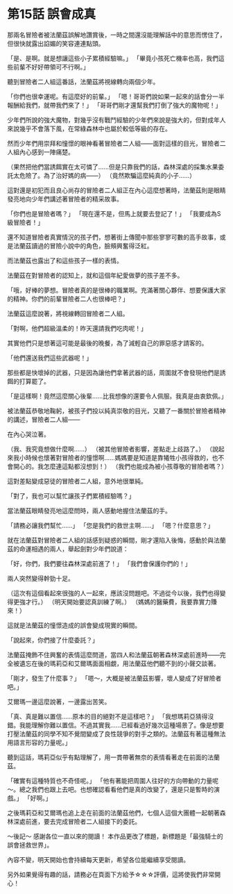 # 第15話 誤會成真

那兩名冒險者被法蘭茲誤解地讚賞後，一時之間還沒能理解話中的意思而愣住了，但很快就露出諂媚的笑容連連點頭。

「是、是啊。就是想讓這些小子累積經驗嘛。」
「畢竟小孩死亡機率也高，我們這些前輩不好好帶領可不行啊。」

聽到冒險者二人組這番話，法蘭茲將視線轉向兩個少年。

「你們也很幸運呢。有這麼好的前輩。」
「嗯！哥哥們說如果一起來的話會分一半報酬給我們，就帶我們來了！」
「哥哥們剛才還幫我們打倒了強大的魔物呢！」

少年們所說的強大魔物，對幾乎沒有戰鬥經驗的少年們來說是強大的，但對成年人來說幾乎不會落下風，在常綠森林中也屬於較低等級的存在。

然而少年們用崇拜和憧憬的眼神看著冒險者二人組——面對這樣的目光，冒險者二人組內心感到一陣痛楚。

（果然把他們當誘餌實在太可憐了......但是只靠我們的話，森林深處的採集水果委託太危險了。為了治好媽的病——）
（竟然欺騙這麼純真的小子......）

這對還是初犯而且良心尚存的冒險者二人組正在內心這麼想著時，法蘭茲則是眼睛發亮地向少年們講述著冒險者的精采故事。

「你們也是冒險者嗎？」
「現在還不是，但馬上就要去登記了！」
「我要成為S級冒險者！」

還不知道冒險者真實情況的孩子們，想著街上傳聞中那些寥寥可數的高手故事，或是法蘭茲讀過的冒險小說中的角色，臉頰興奮得泛紅。

而法蘭茲也露出了和這些孩子一樣的表情。

法蘭茲在對冒險者的認知上，就和這個年紀愛做夢的孩子差不多。

「哦，好棒的夢想。冒險者真的是很棒的職業啊。充滿著關心夥伴、想要保護大家的精神。你們的前輩冒險者二人也很棒吧？」

法蘭茲這麼說著，將視線轉回冒險者二人組。

「對啊，他們超級溫柔的！昨天還請我們吃肉呢！」

其實他們只是想著這可能是最後的晚餐，為了減輕自己的罪惡感才請客的。

「他們還送我們這些武器呢！」

那些都是快壞掉的武器，只是因為讓他們拿著武器的話，周圍就不會發現他們是誘餌的打算罷了。

「是這樣啊！竟然這麼關心後輩......比我想像的還要令人佩服。我真是由衷欽佩。」

被法蘭茲恭敬地鞠躬，被孩子們投以純真崇敬的目光，又聽了一番關於冒險者精神的講述，冒險者二人組——

在內心哭泣著。

（我、我究竟想做什麼啊......）
（被其他冒險者影響，差點走上歧路了。）
（說起來我小時候也懷著對冒險者的憧憬啊......媽媽要是知道是靠犧牲小孩得救的，也不會開心的。我怎麼連這點都沒想到！）
（我們也能成為被小孩尊敬的冒險者嗎？）

這對差點變成惡徒的冒險者二人組，意外地很單純。

「對了，我也可以幫忙讓孩子們累積經驗嗎？」

當法蘭茲眼睛發亮地這麼問時，兩人感動地握住法蘭茲的手。

「請務必讓我們幫忙......」
「您是我們的救世主啊......」
「嗯？什麼意思？」

就在法蘭茲對冒險者二人組的話感到疑惑的瞬間，剛才還陷入後悔，感動於與法蘭茲的命運相遇的兩人，舉起劍對少年們說道：

「好，你們，我們要往森林深處前進了！」
「我們會保護你們的！」

兩人突然變得幹勁十足。

（這次有這個看起來很強的人一起來，應該沒問題吧。不過從今以後，我們也得變得更強才行。）
（明天開始要認真訓練了啊。）
（媽媽的醫藥費，我要靠實力賺來！）

這就是法蘭茲的憧憬造成的誤會變成現實的瞬間。

「說起來，你們接了什麼委託？」

法蘭茲掩飾不住興奮的表情這麼問道，當四人和法蘭茲朝著森林深處前進時——完全被遺忘在後的瑪莉亞和艾爾瑪面面相覷，用法蘭茲他們聽不到的小聲交談著。

「剛才，發生了什麼事？」
「嗯～，大概是被法蘭茲影響，壞人變成了好冒險者吧。」

艾爾瑪一邊這麼說著，一邊露出苦笑。

「真、真是難以置信......原本的目的絕對不是這樣吧？」
「我想瑪莉亞猜得沒錯。我能理解你難以置信。不過其實我......已經看過好幾次這種場景了。像是想要打壓法蘭茲的同學不知不覺間變成了良性競爭的對手之類的。法蘭茲有著這種無法用語言形容的力量呢。」

聽到這話，瑪莉亞似乎有點理解了，用一貫帶著無奈的表情看著走在前面的法蘭茲。

「確實有這種特質也不奇怪呢。」
「他有著能把周圍人往好的方向帶動的力量呢～。總之我們也跟上去吧。也想確認看看他們是真的改變了，還是只是暫時的演戲。」
「好啊。」

之後瑪莉亞和艾爾瑪也追上走在前面的法蘭茲他們，七個人這個大團體一起朝著森林深處前進，要去完成冒險者二人組接下的委託。

～後記～
感謝各位一直以來的閱讀！
本作品更改了標題，新標題是「最強騎士的誤會拯救世界」。

內容不變，明天開始也會持續每天更新，希望各位能繼續享受閱讀。

另外如果覺得有趣的話，請務必在頁面下方給予☆☆☆評價，這將使我們非常開心！